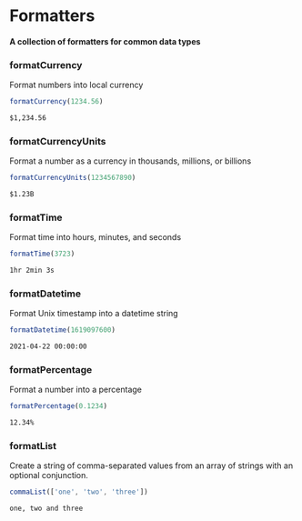 # Formatters

#### A collection of formatters for common data types

### formatCurrency
Format numbers into local currency

```js
formatCurrency(1234.56)
```

```html
$1,234.56
```

### formatCurrencyUnits
Format a number as a currency in thousands, millions, or billions

```js
formatCurrencyUnits(1234567890)
```

```html
$1.23B
```

### formatTime
Format time into hours, minutes, and seconds

```js
formatTime(3723)
```

```html
1hr 2min 3s
```

### formatDatetime
Format Unix timestamp into a datetime string

```js
formatDatetime(1619097600)
```

```html
2021-04-22 00:00:00
```

### formatPercentage
Format a number into a percentage

```js
formatPercentage(0.1234)
```

```html
12.34%
```

### formatList
Create a string of comma-separated values from an array of strings with an optional conjunction.

```js
commaList(['one', 'two', 'three'])
```

```html
one, two and three
```

